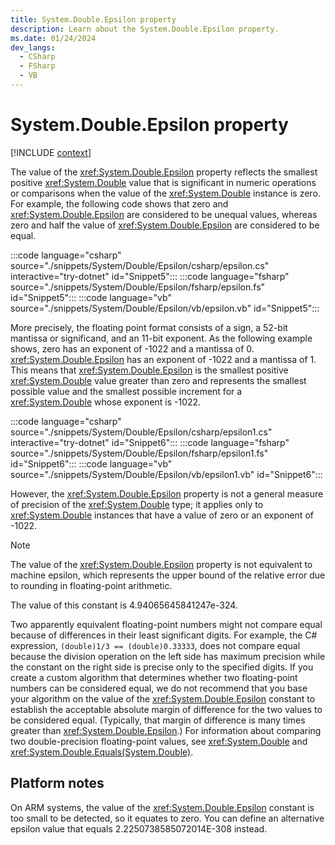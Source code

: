 ```yaml
---
title: System.Double.Epsilon property
description: Learn about the System.Double.Epsilon property.
ms.date: 01/24/2024
dev_langs:
  - CSharp
  - FSharp
  - VB
---
```

# System.Double.Epsilon property

[!INCLUDE [context](includes/context.md)]

The value of the <xref:System.Double.Epsilon> property reflects the smallest positive <xref:System.Double> value that is significant in numeric operations or comparisons when the value of the <xref:System.Double> instance is zero. For example, the following code shows that zero and <xref:System.Double.Epsilon> are considered to be unequal values, whereas zero and half the value of <xref:System.Double.Epsilon> are considered to be equal.

:::code language="csharp" source="./snippets/System/Double/Epsilon/csharp/epsilon.cs" interactive="try-dotnet" id="Snippet5":::
:::code language="fsharp" source="./snippets/System/Double/Epsilon/fsharp/epsilon.fs" id="Snippet5":::
:::code language="vb" source="./snippets/System/Double/Epsilon/vb/epsilon.vb" id="Snippet5":::

More precisely, the floating point format consists of a sign, a 52-bit mantissa or significand, and an 11-bit exponent. As the following example shows, zero has an exponent of -1022 and a mantissa of 0. <xref:System.Double.Epsilon> has an exponent of -1022 and a mantissa of 1. This means that <xref:System.Double.Epsilon> is the smallest positive <xref:System.Double> value greater than zero and represents the smallest possible value and the smallest possible increment for a <xref:System.Double> whose exponent is -1022.

:::code language="csharp" source="./snippets/System/Double/Epsilon/csharp/epsilon1.cs" interactive="try-dotnet" id="Snippet6":::
:::code language="fsharp" source="./snippets/System/Double/Epsilon/fsharp/epsilon1.fs" id="Snippet6":::
:::code language="vb" source="./snippets/System/Double/Epsilon/vb/epsilon1.vb" id="Snippet6":::

However, the <xref:System.Double.Epsilon> property is not a general measure of precision of the <xref:System.Double> type; it applies only to <xref:System.Double> instances that have a value of zero or an exponent of -1022.

> [!NOTE]
> The value of the <xref:System.Double.Epsilon> property is not equivalent to machine epsilon, which represents the upper bound of the relative error due to rounding in floating-point arithmetic.

The value of this constant is 4.94065645841247e-324.

Two apparently equivalent floating-point numbers might not compare equal because of differences in their least significant digits. For example, the C# expression, `(double)1/3 == (double)0.33333`, does not compare equal because the division operation on the left side has maximum precision while the constant on the right side is precise only to the specified digits. If you create a custom algorithm that determines whether two floating-point numbers can be considered equal, we do not recommend that you base your algorithm on the value of the <xref:System.Double.Epsilon> constant to establish the acceptable absolute margin of difference for the two values to be considered equal.  (Typically, that margin of difference is many times greater than <xref:System.Double.Epsilon>.) For information about comparing two double-precision floating-point values, see <xref:System.Double> and <xref:System.Double.Equals(System.Double)>.

## Platform notes

On ARM systems, the value of the <xref:System.Double.Epsilon> constant is too small to be detected, so it equates to zero. You can define an alternative epsilon value that equals 2.2250738585072014E-308 instead.
